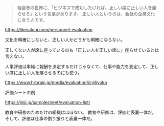 > 経営者の世界に、「ビジネスで成功したければ、正しい席に正しい人を座らせろ」という言葉があります。
> 正しい人というのは、会社の企業文化に合う人です。

https://liberaluni.com/personnel-evaluation

文化を明確にしないと、正しい人かどうかも明確にならない。

正しくない人が席に座っているのも「正しい人を正しい席に」座らせているとは言えない。

人事評価は単純に報酬を決定するだけじゃなくて、仕事や能力を測定して、正しい席に正しい人を座らせるのにも使う。

https://www.hrbrain.jp/media/evaluation/jinjihyoka

評価シートの例

https://jinji.jp/samplesheet/evaluation-list/

教育や研修のためだけの組織はほぼない。
教育や研修は、評価と表裏一体だ。そして、評価は仕事の割り振りと表裏一体だ。
